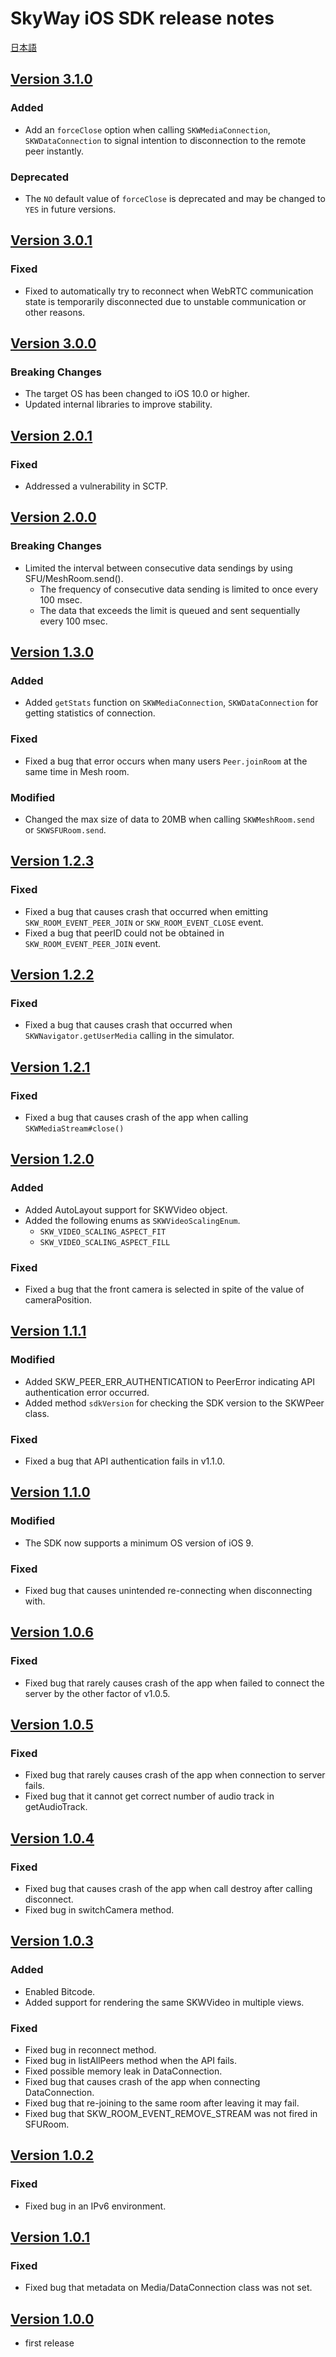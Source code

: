 # SkyWay iOS SDK release notes

[日本語](./release-notes.md)

## [Version 3.1.0](https://github.com/skyway/skyway-ios-sdk/releases/tag/v3.1.0)

### Added
- Add an `forceClose` option when calling `SKWMediaConnection`, `SKWDataConnection` to signal intention to disconnection to the remote peer instantly.

### Deprecated
- The `NO` default value of `forceClose` is deprecated and may be changed to `YES` in future versions.

## [Version 3.0.1](https://github.com/skyway/skyway-ios-sdk/releases/tag/v3.0.1)

### Fixed
- Fixed to automatically try to reconnect when WebRTC communication state is temporarily disconnected due to unstable communication or other reasons.

## [Version 3.0.0](https://github.com/skyway/skyway-ios-sdk/releases/tag/v3.0.0)

### Breaking Changes

- The target OS has been changed to iOS 10.0 or higher.
- Updated internal libraries to improve stability.

## [Version 2.0.1](https://github.com/skyway/skyway-ios-sdk/releases/tag/v2.0.1)

### Fixed

- Addressed a vulnerability in SCTP.

## [Version 2.0.0](https://github.com/skyway/skyway-ios-sdk/releases/tag/v2.0.0)

### Breaking Changes

- Limited the interval between consecutive data sendings by using SFU/MeshRoom.send().
  - The frequency of consecutive data sending is limited to once every 100 msec.
  - The data that exceeds the limit is queued and sent sequentially every 100 msec.

## [Version 1.3.0](https://github.com/skyway/skyway-ios-sdk/releases/tag/v1.3.0)

### Added

- Added `getStats` function on `SKWMediaConnection`, `SKWDataConnection` for getting statistics of connection.

### Fixed

- Fixed a bug that error occurs when many users `Peer.joinRoom` at the same time in Mesh room.

### Modified
- Changed the max size of data to 20MB when calling `SKWMeshRoom.send` or `SKWSFURoom.send`.

## [Version 1.2.3](https://github.com/skyway/skyway-ios-sdk/releases/tag/v1.2.3)

### Fixed

- Fixed a bug that causes crash that occurred when emitting `SKW_ROOM_EVENT_PEER_JOIN` or `SKW_ROOM_EVENT_CLOSE` event.
- Fixed a bug that peerID could not be obtained in `SKW_ROOM_EVENT_PEER_JOIN` event.

## [Version 1.2.2](https://github.com/skyway/skyway-ios-sdk/releases/tag/v1.2.2)

### Fixed

- Fixed a bug that causes crash that occurred when `SKWNavigator.getUserMedia` calling in the simulator.

## [Version 1.2.1](https://github.com/skyway/skyway-ios-sdk/releases/tag/v1.2.1)

### Fixed

- Fixed a bug that causes crash of the app when calling `SKWMediaStream#close()`

## [Version 1.2.0](https://github.com/skyway/skyway-ios-sdk/releases/tag/v1.2.0)

### Added

- Added AutoLayout support for SKWVideo object.
- Added the following enums as `SKWVideoScalingEnum`.
  - `SKW_VIDEO_SCALING_ASPECT_FIT`
  - `SKW_VIDEO_SCALING_ASPECT_FILL`

### Fixed

- Fixed a bug that the front camera is selected in spite of the value of cameraPosition.

## [Version 1.1.1](https://github.com/skyway/skyway-ios-sdk/releases/tag/v1.1.1)

### Modified

- Added SKW_PEER_ERR_AUTHENTICATION to PeerError indicating API authentication error occurred.
- Added method `sdkVersion` for checking the SDK version to the SKWPeer class.

### Fixed
- Fixed a bug that API authentication fails in v1.1.0.

## [Version 1.1.0](https://github.com/skyway/skyway-ios-sdk/releases/tag/v1.1.0)

### Modified

- The SDK now supports a minimum OS version of iOS 9.

### Fixed

- Fixed bug that causes unintended re-connecting when disconnecting with.

## [Version 1.0.6](https://github.com/skyway/skyway-ios-sdk/releases/tag/v1.0.6)

### Fixed

- Fixed bug that rarely causes crash of the app when failed to connect the server by the other factor of v1.0.5.

## [Version 1.0.5](https://github.com/skyway/skyway-ios-sdk/releases/tag/v1.0.5)

### Fixed

- Fixed bug that rarely causes crash of the app when connection to server fails.
- Fixed bug that it cannot get correct number of audio track in getAudioTrack.

## [Version 1.0.4](https://github.com/skyway/skyway-ios-sdk/releases/tag/v1.0.4)

### Fixed

- Fixed bug that causes crash of the app when call destroy after calling disconnect.
- Fixed bug in switchCamera method.

## [Version 1.0.3](https://github.com/skyway/skyway-ios-sdk/releases/tag/v1.0.3)

### Added

- Enabled Bitcode.
- Added support for rendering the same SKWVideo in multiple views.

### Fixed

- Fixed bug in reconnect method.
- Fixed bug in listAllPeers method when the API fails.
- Fixed possible memory leak in DataConnection.
- Fixed bug that causes crash of the app when connecting DataConnection.
- Fixed bug that re-joining to the same room after leaving it may fail.
- Fixed bug that SKW_ROOM_EVENT_REMOVE_STREAM was not fired in SFURoom.

## [Version 1.0.2](https://github.com/skyway/skyway-ios-sdk/releases/tag/v1.0.2)

### Fixed

- Fixed bug in an IPv6 environment.

## [Version 1.0.1](https://github.com/skyway/skyway-ios-sdk/releases/tag/v1.0.1)

### Fixed

- Fixed bug that metadata on Media/DataConnection class was not set.

## [Version 1.0.0](https://github.com/skyway/skyway-ios-sdk/releases/tag/v1.0.0)

- first release
